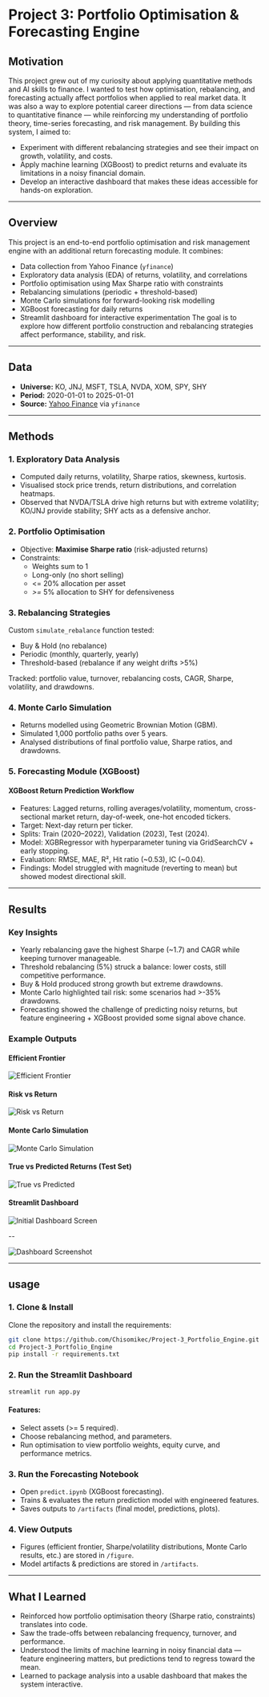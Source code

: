 # Project 3: Portfolio Optimisation & Forecasting Engine
## Motivation
This project grew out of my curiosity about applying quantitative methods and AI skills to finance. I wanted to test how optimisation, rebalancing, and forecasting actually affect portfolios when applied to real market data.
It was also a way to explore potential career directions — from data science to quantitative finance — while reinforcing my understanding of portfolio theory, time-series forecasting, and risk management.
By building this system, I aimed to:
- Experiment with different rebalancing strategies and see their impact on growth, volatility, and costs.
- Apply machine learning (XGBoost) to predict returns and evaluate its limitations in a noisy financial domain.
- Develop an interactive dashboard that makes these ideas accessible for hands-on exploration.

--- 

## Overview
This project is an end-to-end portfolio optimisation and risk management engine with an additional return forecasting module.
It combines:
- Data collection from Yahoo Finance (`yfinance`)
- Exploratory data analysis (EDA) of returns, volatility, and correlations
- Portfolio optimisation using Max Sharpe ratio with constraints
- Rebalancing simulations (periodic + threshold-based)
- Monte Carlo simulations for forward-looking risk modelling
- XGBoost forecasting for daily returns
- Streamlit dashboard for interactive experimentation
The goal is to explore how different portfolio construction and rebalancing strategies affect performance, stability, and risk.

---

## Data
- **Universe:** KO, JNJ, MSFT, TSLA, NVDA, XOM, SPY, SHY  
- **Period:** 2020-01-01 to 2025-01-01  
- **Source:** [Yahoo Finance](https://finance.yahoo.com/) via `yfinance`

---

## Methods
### 1. Exploratory Data Analysis
  - Computed daily returns, volatility, Sharpe ratios, skewness, kurtosis.
  - Visualised stock price trends, return distributions, and correlation heatmaps.
  - Observed that NVDA/TSLA drive high returns but with extreme volatility; KO/JNJ provide stability; SHY acts as a defensive anchor.

### 2. Portfolio Optimisation
  - Objective: **Maximise Sharpe ratio**  (risk-adjusted returns)
  - Constraints:
    - Weights sum to 1
    - Long-only (no short selling)
    - <= 20% allocation per asset
    - *>=* 5% allocation to SHY for defensiveness

### 3. Rebalancing Strategies
Custom `simulate_rebalance` function tested:
  - Buy & Hold (no rebalance)
  - Periodic (monthly, quarterly, yearly)
  - Threshold-based (rebalance if any weight drifts >5%)
    
Tracked: portfolio value, turnover, rebalancing costs, CAGR, Sharpe, volatility, and drawdowns.

### 4. Monte Carlo Simulation
  - Returns modelled using Geometric Brownian Motion (GBM).
  - Simulated 1,000 portfolio paths over 5 years.
  - Analysed distributions of final portfolio value, Sharpe ratios, and drawdowns.

### 5. Forecasting Module (XGBoost)
#### XGBoost Return Prediction Workflow
- Features: Lagged returns, rolling averages/volatility, momentum, cross-sectional market return, day-of-week, one-hot encoded tickers.
- Target: Next-day return per ticker.
- Splits: Train (2020–2022), Validation (2023), Test (2024).
- Model: XGBRegressor with hyperparameter tuning via GridSearchCV + early stopping.
- Evaluation: RMSE, MAE, R², Hit ratio (~0.53), IC (~0.04).
- Findings: Model struggled with magnitude (reverting to mean) but showed modest directional skill.

---

## Results
### Key Insights
  - Yearly rebalancing gave the highest Sharpe (~1.7) and CAGR while keeping turnover manageable.
  - Threshold rebalancing (5%) struck a balance: lower costs, still competitive performance.
  - Buy & Hold produced strong growth but extreme drawdowns.
  - Monte Carlo highlighted tail risk: some scenarios had >-35% drawdowns.
  - Forecasting showed the challenge of predicting noisy returns, but feature engineering + XGBoost provided some signal above chance.

### Example Outputs
#### Efficient Frontier  
![Efficient Frontier](figure/ef.png)  

#### Risk vs Return  
![Risk vs Return](figure/risk_return.png)  

#### Monte Carlo Simulation  
![Monte Carlo Simulation](figure/PV_distribution_monte_carlo_gbm.png)  

#### True vs Predicted Returns (Test Set)  
![True vs Predicted](figure/true_vs_pred-test.png)  

#### Streamlit Dashboard  
![Initial Dashboard Screen](figure/init_dashboard.png)

--

![Dashboard Screenshot](figure/dashboard.png)

---

## usage
### 1. Clone & Install  
Clone the repository and install the requirements:
```bash
git clone https://github.com/Chisomikec/Project-3_Portfolio_Engine.git
cd Project-3_Portfolio_Engine
pip install -r requirements.txt
```
### 2. Run the Streamlit Dashboard  

```bash
streamlit run app.py
```
#### Features:
  - Select assets (>= 5 required).
  - Choose rebalancing method, and parameters.
  - Run optimisation to view portfolio weights, equity curve, and performance metrics.

### 3. Run the Forecasting Notebook
  - Open `predict.ipynb` (XGBoost forecasting).
  - Trains & evaluates the return prediction model with engineered features.
  - Saves outputs to `/artifacts` (final model, predictions, plots).

### 4. View Outputs
  - Figures (efficient frontier, Sharpe/volatility distributions, Monte Carlo results, etc.) are stored in `/figure`.
  - Model artifacts & predictions are stored in `/artifacts`.
    
---

## What I Learned 
  - Reinforced how portfolio optimisation theory (Sharpe ratio, constraints) translates into code.
  - Saw the trade-offs between rebalancing frequency, turnover, and performance.
  - Understood the limits of machine learning in noisy financial data — feature engineering matters, but predictions tend to regress toward the mean.
  - Learned to package analysis into a usable dashboard that makes the system interactive.
